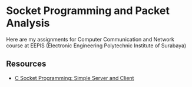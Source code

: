 # Socket Programming and Packet Analysis

Here are my assignments for Computer Communication and Network course at EEPIS (Electronic Engineering Polytechnic Institute of Surabaya)

## Resources

+ [C Socket Programming: Simple Server and Client](<https://github.com/ferryastika/socket-programming-simple-server-and-client?tab=readme-ov-file>)
